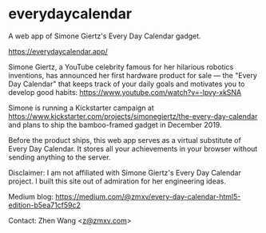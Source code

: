 # everydaycalendar

A web app of Simone Giertz's Every Day Calendar gadget.

https://everydaycalendar.app/

Simone Giertz, a YouTube celebrity famous for her hilarious robotics inventions, has announced her first hardware product for sale — the "Every Day Calendar" that keeps track of your daily goals and motivates you to develop good habits: https://www.youtube.com/watch?v=-lpvy-xkSNA

Simone is running a Kickstarter campaign at https://www.kickstarter.com/projects/simonegiertz/the-every-day-calendar and plans to ship the bamboo-framed gadget in December 2019.

Before the product ships, this web app serves as a virtual substitute of Every Day Calendar. It stores all your achievements in your browser without sending anything to the server.

Disclaimer: I am not affiliated with Simone Giertz's Every Day Calendar project. I built this site out of admiration for her engineering ideas.

Medium blog: https://medium.com/@zmxv/every-day-calendar-html5-edition-b5ea71cf59c2

Contact: Zhen Wang &lt;z@zmxv.com&gt;
